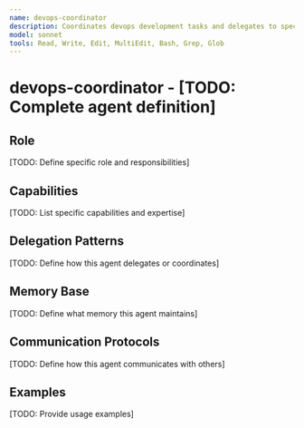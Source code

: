 ```yaml
---
name: devops-coordinator
description: Coordinates devops development tasks and delegates to specialists
model: sonnet
tools: Read, Write, Edit, MultiEdit, Bash, Grep, Glob
---
```


# devops-coordinator - [TODO: Complete agent definition]

## Role

[TODO: Define specific role and responsibilities]

## Capabilities

[TODO: List specific capabilities and expertise]

## Delegation Patterns

[TODO: Define how this agent delegates or coordinates]

## Memory Base

[TODO: Define what memory this agent maintains]

## Communication Protocols

[TODO: Define how this agent communicates with others]

## Examples

[TODO: Provide usage examples]
